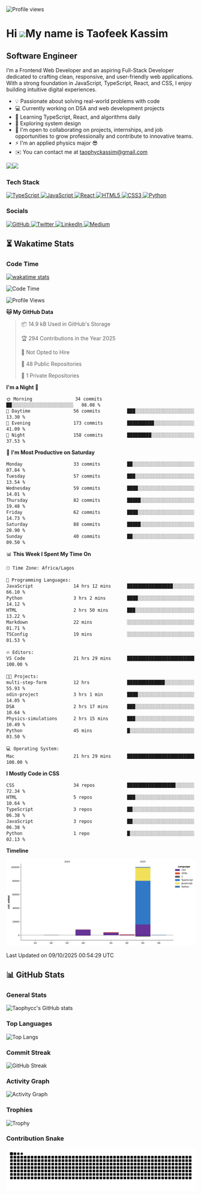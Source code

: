 ![Profile views](https://komarev.com/ghpvc/?username=Taophycc&label=Profile%20views&color=0e75b6&style=discord)

Hi ![](https://user-images.githubusercontent.com/18350557/176309783-0785949b-9127-417c-8b55-ab5a4333674e.gif)My name is Taofeek Kassim
======================================================================================================================================


Software Engineer
-----------------

I’m a Frontend Web Developer and an aspiring Full-Stack Developer dedicated to crafting clean, responsive, and user-friendly web applications. With a strong foundation in JavaScript, TypeScript, React, and CSS, I enjoy building intuitive digital experiences.

* 💡 Passionate about solving real-world problems with code
* 💻 Currently working on DSA and web development projects
* 🌱 Learning TypeScript, React, and algorithms daily
* 🧠 Exploring system design
* 🤝 I'm open to collaborating on projects, internships, and job opportunities to grow professionally and contribute to innovative teams.
* ⚡ I'm an applied physics major 😎
* ✉️ You can contact me at [taophyckassim@gmail.com](mailto:taophyckassim@gmail.com)

<a href="https://www.github.com/taophycc" target="_blank" rel="noreferrer"><img src="https://img.shields.io/github/followers/taophycc?logo=github&style=for-the-badge&color=3382ed&labelColor=0f172a" /></a><a href="https://www.x.com/taophyc_" target="_blank" rel="noreferrer"><img src="https://img.shields.io/twitter/follow/taophyc_?logo=twitter&style=for-the-badge&color=3382ed&labelColor=0f172a" /></a>


### Tech Stack


<p align="left">
<a href="https://www.typescriptlang.org/" target="_blank" rel="noreferrer">
  <img src="https://raw.githubusercontent.com/danielcranney/readme-generator/main/public/icons/skills/typescript-colored.svg" width="36" height="36" alt="TypeScript" />
</a>
<a href="https://developer.mozilla.org/en-US/docs/Web/JavaScript" target="_blank" rel="noreferrer">
  <img src="https://raw.githubusercontent.com/danielcranney/readme-generator/main/public/icons/skills/javascript-colored.svg" width="36" height="36" alt="JavaScript" />
</a>
<a href="https://reactjs.org/" target="_blank" rel="noreferrer">
  <img src="https://raw.githubusercontent.com/danielcranney/readme-generator/main/public/icons/skills/react-colored.svg" width="36" height="36" alt="React" />
</a>
<a href="https://developer.mozilla.org/en-US/docs/Web/HTML" target="_blank" rel="noreferrer">
  <img src="https://raw.githubusercontent.com/danielcranney/readme-generator/main/public/icons/skills/html5-colored.svg" width="36" height="36" alt="HTML5" />
</a>
<a href="https://developer.mozilla.org/en-US/docs/Web/CSS" target="_blank" rel="noreferrer">
  <img src="https://raw.githubusercontent.com/danielcranney/readme-generator/main/public/icons/skills/css3-colored.svg" width="36" height="36" alt="CSS3" />
</a>
<a href="https://www.python.org/" target="_blank" rel="noreferrer">
  <img src="https://raw.githubusercontent.com/danielcranney/readme-generator/main/public/icons/skills/python-colored.svg" width="36" height="36" alt="Python" />
</a>
</p>


### Socials


<p align="left"> 
  <!-- GitHub -->
  <a href="https://www.github.com/Taophycc" target="_blank" rel="noreferrer"> 
    <picture> 
      <source media="(prefers-color-scheme: dark)" srcset="https://raw.githubusercontent.com/danielcranney/readme-generator/main/public/icons/socials/github-dark.svg" /> 
      <img src="https://raw.githubusercontent.com/danielcranney/readme-generator/main/public/icons/socials/github.svg" width="32" height="32" alt="GitHub" /> 
    </picture> 
  </a>

  <!-- Twitter -->
  <a href="https://x.com/taophyc_" target="_blank" rel="noreferrer"> 
    <picture> 
      <source media="(prefers-color-scheme: dark)" srcset="https://raw.githubusercontent.com/danielcranney/readme-generator/main/public/icons/socials/twitter-dark.svg" /> 
      <img src="https://raw.githubusercontent.com/danielcranney/readme-generator/main/public/icons/socials/twitter.svg" width="32" height="32" alt="Twitter" /> 
    </picture> 
  </a>

  <!-- LinkedIn -->
  <a href="https://www.linkedin.com/in/taofeek-kassim/" target="_blank" rel="noreferrer"> 
    <picture> 
      <source media="(prefers-color-scheme: dark)" srcset="https://raw.githubusercontent.com/danielcranney/readme-generator/main/public/icons/socials/linkedin-dark.svg" /> 
      <img src="https://raw.githubusercontent.com/danielcranney/readme-generator/main/public/icons/socials/linkedin.svg" width="32" height="32" alt="LinkedIn" /> 
    </picture> 
  </a>

  <!-- Medium -->
  <a href="https://medium.com/taophycc" target="_blank" rel="noreferrer"> 
    <picture> 
      <source media="(prefers-color-scheme: dark)" srcset="https://raw.githubusercontent.com/danielcranney/readme-generator/main/public/icons/socials/medium-dark.svg" /> 
      <img src="https://raw.githubusercontent.com/danielcranney/readme-generator/main/public/icons/socials/medium.svg" width="32" height="32" alt="Medium" /> 
    </picture> 
  </a>
</p>


## ⏳ Wakatime Stats

### Code Time
[![wakatime stats](https://github-readme-stats.vercel.app/api/wakatime?username=taophyc)](https://wakatime.com/@Taophyc)


<!--START_SECTION:waka-->
![Code Time](http://img.shields.io/badge/Code%20Time-657%20hrs%2053%20mins-blue)

![Profile Views](http://img.shields.io/badge/Profile%20Views-7-blue)

**🐱 My GitHub Data** 

> 📦 14.9 kB Used in GitHub's Storage 
 > 
> 🏆 294 Contributions in the Year 2025
 > 
> 🚫 Not Opted to Hire
 > 
> 📜 48 Public Repositories 
 > 
> 🔑 1 Private Repositories 
 > 
**I'm a Night 🦉** 

```text
🌞 Morning                34 commits          ██░░░░░░░░░░░░░░░░░░░░░░░   08.08 % 
🌆 Daytime                56 commits          ███░░░░░░░░░░░░░░░░░░░░░░   13.30 % 
🌃 Evening                173 commits         ██████████░░░░░░░░░░░░░░░   41.09 % 
🌙 Night                  158 commits         █████████░░░░░░░░░░░░░░░░   37.53 % 
```
📅 **I'm Most Productive on Saturday** 

```text
Monday                   33 commits          ██░░░░░░░░░░░░░░░░░░░░░░░   07.84 % 
Tuesday                  57 commits          ███░░░░░░░░░░░░░░░░░░░░░░   13.54 % 
Wednesday                59 commits          ████░░░░░░░░░░░░░░░░░░░░░   14.01 % 
Thursday                 82 commits          █████░░░░░░░░░░░░░░░░░░░░   19.48 % 
Friday                   62 commits          ████░░░░░░░░░░░░░░░░░░░░░   14.73 % 
Saturday                 88 commits          █████░░░░░░░░░░░░░░░░░░░░   20.90 % 
Sunday                   40 commits          ██░░░░░░░░░░░░░░░░░░░░░░░   09.50 % 
```


📊 **This Week I Spent My Time On** 

```text
🕑︎ Time Zone: Africa/Lagos

💬 Programming Languages: 
JavaScript               14 hrs 12 mins      █████████████████░░░░░░░░   66.10 % 
Python                   3 hrs 2 mins        ████░░░░░░░░░░░░░░░░░░░░░   14.12 % 
HTML                     2 hrs 50 mins       ███░░░░░░░░░░░░░░░░░░░░░░   13.22 % 
Markdown                 22 mins             ░░░░░░░░░░░░░░░░░░░░░░░░░   01.71 % 
TSConfig                 19 mins             ░░░░░░░░░░░░░░░░░░░░░░░░░   01.53 % 

🔥 Editors: 
VS Code                  21 hrs 29 mins      █████████████████████████   100.00 % 

🐱‍💻 Projects: 
multi-step-form          12 hrs              ██████████████░░░░░░░░░░░   55.93 % 
odin-project             3 hrs 1 min         ████░░░░░░░░░░░░░░░░░░░░░   14.05 % 
DSA                      2 hrs 17 mins       ███░░░░░░░░░░░░░░░░░░░░░░   10.64 % 
Physics-simulations      2 hrs 15 mins       ███░░░░░░░░░░░░░░░░░░░░░░   10.49 % 
Python                   45 mins             █░░░░░░░░░░░░░░░░░░░░░░░░   03.50 % 

💻 Operating System: 
Mac                      21 hrs 29 mins      █████████████████████████   100.00 % 
```

**I Mostly Code in CSS** 

```text
CSS                      34 repos            ██████████████████░░░░░░░   72.34 % 
HTML                     5 repos             ███░░░░░░░░░░░░░░░░░░░░░░   10.64 % 
TypeScript               3 repos             ██░░░░░░░░░░░░░░░░░░░░░░░   06.38 % 
JavaScript               3 repos             ██░░░░░░░░░░░░░░░░░░░░░░░   06.38 % 
Python                   1 repo              █░░░░░░░░░░░░░░░░░░░░░░░░   02.13 % 
```



**Timeline**

![Lines of Code chart](https://raw.githubusercontent.com/Taophycc/Taophycc/main/assets/bar_graph.png)


 Last Updated on 09/10/2025 00:54:29 UTC
<!--END_SECTION:waka-->


## 📊 GitHub Stats

### General Stats
![Taophycc's GitHub stats](https://github-readme-stats.vercel.app/api?username=Taophycc&show_icons=true&bg_color=0a0f1c&title_color=ffffff&text_color=c9d1d9&icon_color=58a6ff&border_color=0a0f1c)

### Top Languages
![Top Langs](https://github-readme-stats.vercel.app/api/top-langs/?username=Taophycc&layout=compact&bg_color=0a0f1c&title_color=ffffff&text_color=c9d1d9&icon_color=58a6ff&border_color=0a0f1c)

### Commit Streak
![GitHub Streak](https://streak-stats.demolab.com?user=Taophycc&background=0a0f1c&ring=58a6ff&fire=58a6ff&currStreakLabel=ffffff&hide_border=true&sideNums=c9d1d9&currStreakNum=ffffff&sideLabels=c9d1d9&dates=8b949e)


### Activity Graph
![Activity Graph](https://github-readme-activity-graph.vercel.app/graph?username=taophycc&bg_color=0a0f1c&color=ffffff&line=3382ed&point=ffffff&area=true&hide_border=true&custom_title=GitHub%20Commits%20Graph)

### Trophies
![Trophy](https://github-profile-trophy.vercel.app/?username=Taophycc&theme=discord&no-frame=true&margin-w=15)

### Contribution Snake
![GitHub Snake](https://github.com/Taophycc/Taophycc/blob/output/snake.svg)
